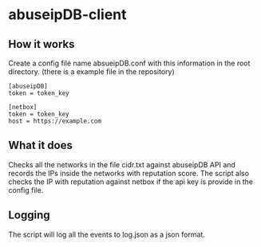 # abuseipDB-client

## How it works
Create a config file name absueipDB.conf with this information in the root directory. (there is a example file in the repository)

```
[abuseipDB]
token = token_key

[netbox]
token = token_key
host = https://example.com
```

## What it does
Checks all the networks in the file cidr.txt against abuseipDB API and records the IPs inside the networks with reputation score.
The script also checks the IP with reputation against netbox if the api key is provide in the config file.

## Logging
The script will log all the events to log.json as a json format.
